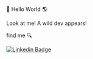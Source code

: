 👋 Hello World 🌎

Look at me! 
A wild dev appears!


find me 🔍

[![Linkedin Badge](https://img.shields.io/badge/-LinkedIn-blue?style=flat-square&logo=Linkedin&logoColor=white&link=https://www.linkedin.com/in/gustavorogercreutzberg/)](https://www.linkedin.com/in/gustavorogercreutzberg/)
